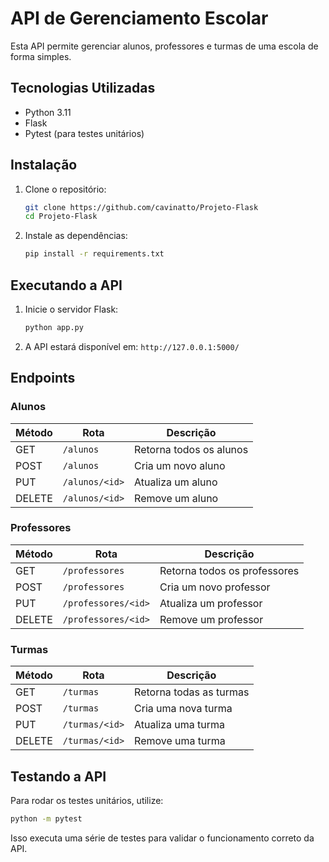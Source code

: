 # API de Gerenciamento Escolar

Esta API permite gerenciar alunos, professores e turmas de uma escola de forma simples.

## Tecnologias Utilizadas
- Python 3.11
- Flask
- Pytest (para testes unitários)

## Instalação

1. Clone o repositório:
   ```sh
   git clone https://github.com/cavinatto/Projeto-Flask
   cd Projeto-Flask
   ```
2. Instale as dependências:
   ```sh
   pip install -r requirements.txt
   ```

## Executando a API

1. Inicie o servidor Flask:
   ```sh
   python app.py
   ```
2. A API estará disponível em: `http://127.0.0.1:5000/`

## Endpoints

### Alunos

| Método | Rota                | Descrição |
|---------|---------------------|------------|
| GET     | `/alunos`           | Retorna todos os alunos |
| POST    | `/alunos`           | Cria um novo aluno |
| PUT     | `/alunos/<id>`      | Atualiza um aluno |
| DELETE  | `/alunos/<id>`      | Remove um aluno |

### Professores

| Método | Rota                | Descrição |
|---------|---------------------|------------|
| GET     | `/professores`      | Retorna todos os professores |
| POST    | `/professores`      | Cria um novo professor |
| PUT     | `/professores/<id>` | Atualiza um professor |
| DELETE  | `/professores/<id>` | Remove um professor |

### Turmas

| Método | Rota            | Descrição |
|---------|---------------|------------|
| GET     | `/turmas`     | Retorna todas as turmas |
| POST    | `/turmas`     | Cria uma nova turma |
| PUT     | `/turmas/<id>` | Atualiza uma turma |
| DELETE  | `/turmas/<id>` | Remove uma turma |

## Testando a API

Para rodar os testes unitários, utilize:

```sh
python -m pytest
```

Isso executa uma série de testes para validar o funcionamento correto da API.
